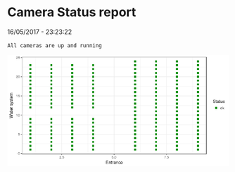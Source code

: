 Camera Status report
================
16/05/2017 - 23:23:22

    All cameras are up and running

![](camreport_files/figure-markdown_github/unnamed-chunk-2-1.png)
